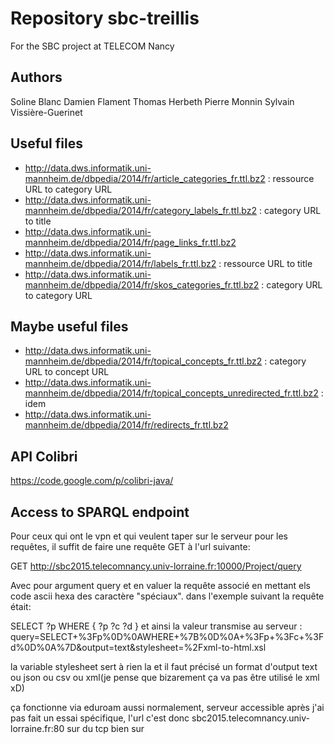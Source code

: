 ﻿Repository sbc-treillis
=======================

For the SBC project at TELECOM Nancy

Authors
-------
Soline Blanc
Damien Flament
Thomas Herbeth
Pierre Monnin
Sylvain Vissière-Guerinet

Useful files
------------

* http://data.dws.informatik.uni-mannheim.de/dbpedia/2014/fr/article_categories_fr.ttl.bz2 : ressource URL to category URL
* http://data.dws.informatik.uni-mannheim.de/dbpedia/2014/fr/category_labels_fr.ttl.bz2 : category URL to title
* http://data.dws.informatik.uni-mannheim.de/dbpedia/2014/fr/page_links_fr.ttl.bz2
* http://data.dws.informatik.uni-mannheim.de/dbpedia/2014/fr/labels_fr.ttl.bz2 : ressource URL to title
* http://data.dws.informatik.uni-mannheim.de/dbpedia/2014/fr/skos_categories_fr.ttl.bz2 : category URL to category URL 

Maybe useful files
------------------

* http://data.dws.informatik.uni-mannheim.de/dbpedia/2014/fr/topical_concepts_fr.ttl.bz2 : category URL to concept URL
* http://data.dws.informatik.uni-mannheim.de/dbpedia/2014/fr/topical_concepts_unredirected_fr.ttl.bz2 : idem
* http://data.dws.informatik.uni-mannheim.de/dbpedia/2014/fr/redirects_fr.ttl.bz2

API Colibri
-----------
https://code.google.com/p/colibri-java/

Access to SPARQL endpoint
-------------------------
Pour ceux qui ont le vpn et qui veulent taper sur le serveur pour les requêtes, il suffit de faire une requête GET à l'url suivante: 

 GET http://sbc2015.telecomnancy.univ-lorraine.fr:10000/Project/query


Avec pour argument query et en valuer la requête associé en mettant els code ascii hexa des caractère "spéciaux". dans l'exemple suivant la requête était: 

SELECT ?p
WHERE {
 ?p ?c ?d
}
et ainsi la valeur transmise au serveur :
query=SELECT+%3Fp%0D%0AWHERE+%7B%0D%0A+%3Fp+%3Fc+%3Fd%0D%0A%7D&output=text&stylesheet=%2Fxml-to-html.xsl

la variable stylesheet sert à rien la et il faut précisé un format d'output text ou json ou csv ou xml(je pense que bizarement ça va pas être utilisé le xml xD)

ça fonctionne via eduroam aussi normalement, serveur accessible après j'ai pas fait un essai spécifique, l'url c'est donc sbc2015.telecomnancy.univ-lorraine.fr:80 sur du tcp bien sur
